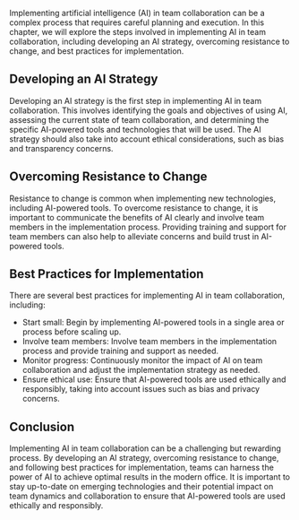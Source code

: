 
Implementing artificial intelligence (AI) in team collaboration can be a complex process that requires careful planning and execution. In this chapter, we will explore the steps involved in implementing AI in team collaboration, including developing an AI strategy, overcoming resistance to change, and best practices for implementation.

Developing an AI Strategy
-------------------------

Developing an AI strategy is the first step in implementing AI in team collaboration. This involves identifying the goals and objectives of using AI, assessing the current state of team collaboration, and determining the specific AI-powered tools and technologies that will be used. The AI strategy should also take into account ethical considerations, such as bias and transparency concerns.

Overcoming Resistance to Change
-------------------------------

Resistance to change is common when implementing new technologies, including AI-powered tools. To overcome resistance to change, it is important to communicate the benefits of AI clearly and involve team members in the implementation process. Providing training and support for team members can also help to alleviate concerns and build trust in AI-powered tools.

Best Practices for Implementation
---------------------------------

There are several best practices for implementing AI in team collaboration, including:

* Start small: Begin by implementing AI-powered tools in a single area or process before scaling up.
* Involve team members: Involve team members in the implementation process and provide training and support as needed.
* Monitor progress: Continuously monitor the impact of AI on team collaboration and adjust the implementation strategy as needed.
* Ensure ethical use: Ensure that AI-powered tools are used ethically and responsibly, taking into account issues such as bias and privacy concerns.

Conclusion
----------

Implementing AI in team collaboration can be a challenging but rewarding process. By developing an AI strategy, overcoming resistance to change, and following best practices for implementation, teams can harness the power of AI to achieve optimal results in the modern office. It is important to stay up-to-date on emerging technologies and their potential impact on team dynamics and collaboration to ensure that AI-powered tools are used ethically and responsibly.
